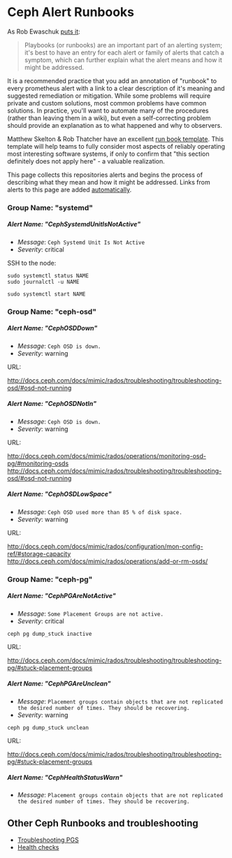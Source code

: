 # Ceph Alert Runbooks

As Rob Ewaschuk [puts it](https://docs.google.com/document/d/199PqyG3UsyXlwieHaqbGiWVa8eMWi8zzAn0YfcApr8Q/edit#):
> Playbooks (or runbooks) are an important part of an alerting system; it's best to have an entry for each alert or family of alerts that catch a symptom, which can further explain what the alert means and how it might be addressed.

It is a recommended practice that you add an annotation of "runbook" to every prometheus alert with a link to a clear description of it's meaning and suggested remediation or mitigation. While some problems will require private and custom solutions, most common problems have common solutions. In practice, you'll want to automate many of the procedures (rather than leaving them in a wiki), but even a self-correcting problem should provide an explanation as to what happened and why to observers.

Matthew Skelton & Rob Thatcher have an excellent [run book template](https://github.com/SkeltonThatcher/run-book-template). This template will help teams to fully consider most aspects of reliably operating most interesting software systems, if only to confirm that "this section definitely does not apply here" - a valuable realization.

This page collects this repositories alerts and begins the process of describing what they mean and how it might be addressed. Links from alerts to this page are added [automatically](https://github.com/devopyio/ceph-monitoring-mixin/blob/master/alerts/add-runbook-links.libsonnet).

### Group Name: "systemd"

##### Alert Name: "CephSystemdUnitIsNotActive"
+ *Message*: `Ceph Systemd Unit Is Not Active`
+ *Severity*: critical

SSH to the node:

```
sudo systemctl status NAME
sudo journalctl -u NAME

sudo systemctl start NAME
```

### Group Name: "ceph-osd"
##### Alert Name: "CephOSDDown"
+ *Message*: `Ceph OSD is down.`
+ *Severity*: warning

URL:

http://docs.ceph.com/docs/mimic/rados/troubleshooting/troubleshooting-osd/#osd-not-running

##### Alert Name: "CephOSDNotIn"
+ *Message*: `Ceph OSD is down.`
+ *Severity*: warning

URL:

http://docs.ceph.com/docs/mimic/rados/operations/monitoring-osd-pg/#monitoring-osds
http://docs.ceph.com/docs/mimic/rados/troubleshooting/troubleshooting-osd/#osd-not-running

##### Alert Name: "CephOSDLowSpace"
+ *Message*: `Ceph OSD used more than 85 % of disk space.`
+ *Severity*: warning

URL:

http://docs.ceph.com/docs/mimic/rados/configuration/mon-config-ref/#storage-capacity
http://docs.ceph.com/docs/mimic/rados/operations/add-or-rm-osds/

### Group Name: "ceph-pg"
##### Alert Name: "CephPGAreNotActive"
+ *Message*: `Some Placement Groups are not active.`
+ *Severity*: critical

```
ceph pg dump_stuck inactive
```

URL:

http://docs.ceph.com/docs/mimic/rados/troubleshooting/troubleshooting-pg/#stuck-placement-groups

##### Alert Name: "CephPGAreUnclean"
+ *Message*: `Placement groups contain objects that are not replicated the desired number of times. They should be recovering.`
+ *Severity*: warning

```
ceph pg dump_stuck unclean
```

URL:

http://docs.ceph.com/docs/mimic/rados/troubleshooting/troubleshooting-pg/#stuck-placement-groups

##### Alert Name: "CephHealthStatusWarn"
+ *Message*: `Placement groups contain objects that are not replicated the desired number of times. They should be recovering.`
## Other Ceph Runbooks and troubleshooting

+ [Troubleshooting PGS](http://docs.ceph.com/docs/mimic/rados/troubleshooting/troubleshooting-pg/#troubleshooting-pg-errors)
+ [Health checks](http://docs.ceph.com/docs/mimic/rados/operations/health-checks/)
